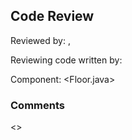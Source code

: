 ## Code Review

Reviewed by: <Yanyan Liu>, <u7189727>

Reviewing code written by: <Ke Ning> <u717553>

Component: <Floor.java>

### Comments 

<>
